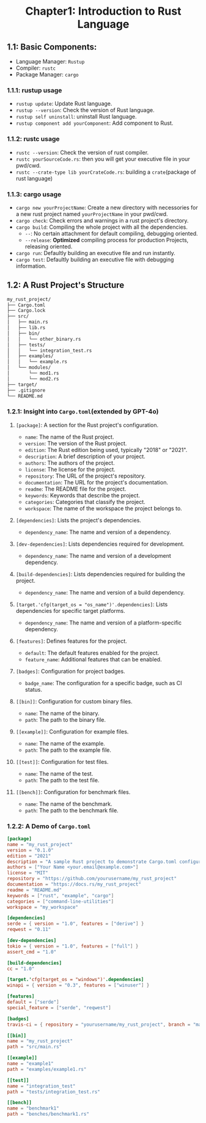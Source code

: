# <center>Chapter1: Introduction to Rust Language </center>
## 1.1: Basic Components:
 - Language Manager: `Rustup`
 - Compiler: `rustc`
 - Package Manager: `cargo`
### 1.1.1: rustup usage
 - `rustup update`: Update Rust language.
 - `rustup --version`: Check the version of Rust language.
 - `rustup self uninstall`: uninstall Rust language.
 - `rustup component add yourComponent`: Add component to Rust.

### 1.1.2: rustc usage
 - `rustc --version`: Check the version of rust compiler.
 - `rustc yourSourceCode.rs`: then you will get your executive file in your pwd/cwd.
 - `rustc --crate-type lib yourCrateCode.rs`: building a `crate`(package of rust language)  

### 1.1.3: cargo usage
 - `cargo new yourProjectName`: Create a new directory with necessories for a new rust project named `yourProjectName` in your pwd/cwd.  
 - `cargo check`: Check errors and warnings in a rust project's directory.
 - `cargo build`: Compiling the whole project with all the dependencies.
      - `--`: No certain attachment for default compiling, debugging oriented.
      - `--release`: **Optimized** compiling process for production Projects, releasing oriented.
 - `cargo run`: Defaultly building an executive file and run instantly.
 - `cargo test`: Defaultly building an executive file with debugging information.  


## 1.2: A Rust Project's Structure
```markdown
my_rust_project/
├── Cargo.toml
├── Cargo.lock
├── src/
│   ├── main.rs
│   ├── lib.rs
│   ├── bin/
│   │   └── other_binary.rs
│   ├── tests/
│   │   └── integration_test.rs
│   ├── examples/
│   │   └── example.rs
│   └── modules/
│       └── mod1.rs
│       └── mod2.rs
├── target/
├── .gitignore
└── README.md
```

### 1.2.1: Insight into `Cargo.toml`(extended by GPT-4o)
1. `[package]`: A section for the Rust project's configuration.
    - `name`: The name of the Rust project.
    - `version`: The version of the Rust project.
    - `edition`: The Rust edition being used, typically "2018" or "2021".
    - `description`: A brief description of your project.
    - `authors`: The authors of the project.
    - `license`: The license for the project.
    - `repository`: The URL of the project's repository.
    - `documentation`: The URL for the project's documentation.
    - `readme`: The README file for the project.
    - `keywords`: Keywords that describe the project.
    - `categories`: Categories that classify the project.
    - `workspace`: The name of the workspace the project belongs to.

2. `[dependencies]`: Lists the project's dependencies.
    - `dependency_name`: The name and version of a dependency.

3. `[dev-dependencies]`: Lists dependencies required for development.
    - `dependency_name`: The name and version of a development dependency.

4. `[build-dependencies]`: Lists dependencies required for building the project.
    - `dependency_name`: The name and version of a build dependency.

5. `[target.'cfg(target_os = "os_name")'.dependencies]`: Lists dependencies for specific target platforms.
    - `dependency_name`: The name and version of a platform-specific dependency.

6. `[features]`: Defines features for the project.
    - `default`: The default features enabled for the project.
    - `feature_name`: Additional features that can be enabled.

7. `[badges]`: Configuration for project badges.
    - `badge_name`: The configuration for a specific badge, such as CI status.

8. `[[bin]]`: Configuration for custom binary files.
    - `name`: The name of the binary.
    - `path`: The path to the binary file.

9. `[[example]]`: Configuration for example files.
    - `name`: The name of the example.
    - `path`: The path to the example file.

10. `[[test]]`: Configuration for test files.
    - `name`: The name of the test.
    - `path`: The path to the test file.

11. `[[bench]]`: Configuration for benchmark files.
    - `name`: The name of the benchmark.
    - `path`: The path to the benchmark file.  
### 1.2.2: A Demo of `Cargo.toml`
```toml
[package]
name = "my_rust_project"
version = "0.1.0"
edition = "2021"
description = "A sample Rust project to demonstrate Cargo.toml configuration."
authors = ["Your Name <your.email@example.com>"]
license = "MIT"
repository = "https://github.com/yourusername/my_rust_project"
documentation = "https://docs.rs/my_rust_project"
readme = "README.md"
keywords = ["rust", "example", "cargo"]
categories = ["command-line-utilities"]
workspace = "my_workspace"

[dependencies]
serde = { version = "1.0", features = ["derive"] }
reqwest = "0.11"

[dev-dependencies]
tokio = { version = "1.0", features = ["full"] }
assert_cmd = "1.0"

[build-dependencies]
cc = "1.0"

[target.'cfg(target_os = "windows")'.dependencies]
winapi = { version = "0.3", features = ["winuser"] }

[features]
default = ["serde"]
special_feature = ["serde", "reqwest"]

[badges]
travis-ci = { repository = "yourusername/my_rust_project", branch = "main" }

[[bin]]
name = "my_rust_project"
path = "src/main.rs"

[[example]]
name = "example1"
path = "examples/example1.rs"

[[test]]
name = "integration_test"
path = "tests/integration_test.rs"

[[bench]]
name = "benchmark1"
path = "benches/benchmark1.rs"
```
